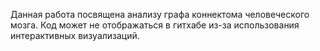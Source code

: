 Данная работа посвящена анализу графа коннектома человеческого мозга. Код может не отображаться в гитхабе из-за использования интерактивных визуализаций.
